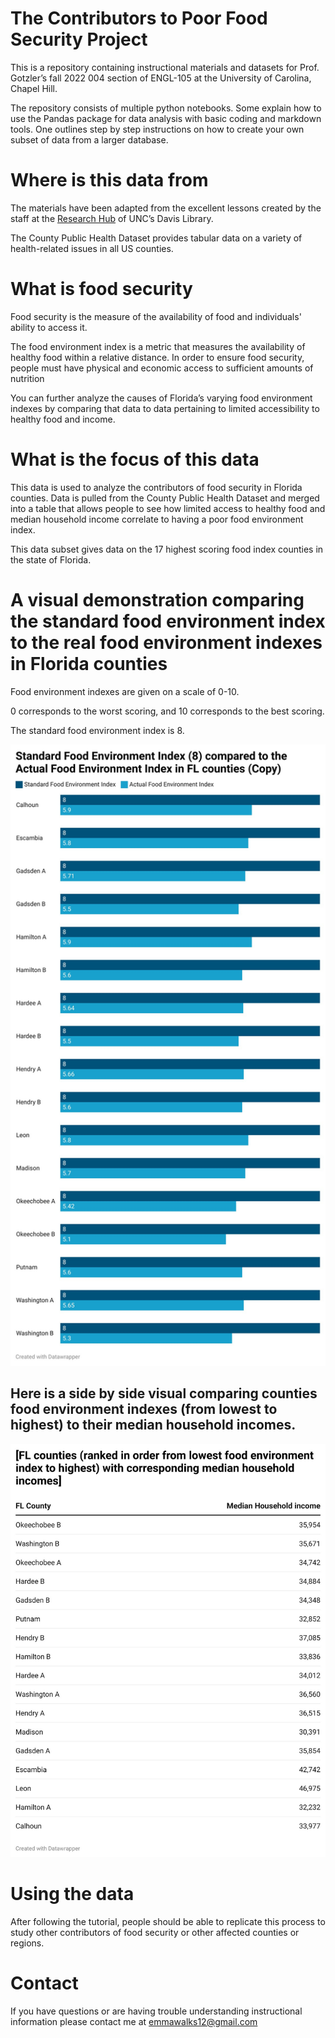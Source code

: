 # The Contributors to Poor Food Security Project

This is a repository containing instructional materials and datasets for Prof. Gotzler’s fall 2022 004 section of ENGL-105 at the University of Carolina, Chapel Hill.  

The repository consists of multiple python notebooks. Some explain how to use the Pandas package for data analysis with basic coding and markdown tools. One outlines step by step instructions on how to create your own subset of data from a larger database. 

# Where is this data from

The materials have been adapted from the excellent lessons created by the staff at the [Research Hub](https://library.unc.edu/data/) of UNC’s Davis Library.

The County Public Health Dataset provides tabular data on a variety of health-related issues in all US counties.  

# What is food security

Food security is the measure of the availability of food and individuals' ability to access it.

The food environment index is a metric that measures the availability of healthy food within a relative distance. In order to ensure food security, people must have physical and economic access to sufficient amounts of nutrition 

You can further analyze the causes of Florida’s varying food environment indexes by comparing that data to data pertaining to limited accessibility to healthy food and income.  

# What is the focus of this data

This data is used to analyze the contributors of food security in Florida counties. Data is pulled from the County Public Health Dataset and merged into a table that allows people to see how limited access to healthy food and median household income correlate to having a poor food environment index.  

This data subset gives data on the 17 highest scoring food index counties in the state of Florida.  

# A visual demonstration comparing the standard food environment index to the real food environment indexes in Florida counties


Food environment indexes are given on a scale of 0-10.

0 corresponds to the worst scoring, and 10 corresponds to the best scoring.

The standard food environment index is 8. 

![alt-text](/data/foodvis.jpg)

## Here is a side by side visual comparing counties food environment indexes (from lowest to highest) to their median household incomes. 

![alt-text](/data/incomevis.jpg)


# Using the data

After following the tutorial, people should be able to replicate this process to study other contributors of food security or other affected counties or regions.  

# Contact
If you have questions or are having trouble understanding instructional information please contact me at emmawalks12@gmail.com
